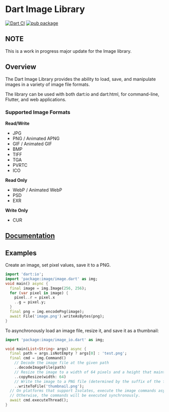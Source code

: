 # Dart Image Library
[![Dart CI](https://github.com/brendan-duncan/image/actions/workflows/build.yaml/badge.svg?branch=4.0)](https://github.com/brendan-duncan/image/actions/workflows/build.yaml)
[![pub package](https://img.shields.io/pub/v/image.svg)](https://pub.dev/packages/image)

## NOTE
This is a work in progress major update for the Image library.

## Overview

The Dart Image Library provides the ability to load, save, and manipulate images
in a variety of image file formats.

The library can be used with both dart:io and dart:html, for command-line, Flutter, and
web applications.

### Supported Image Formats

**Read/Write**

- JPG
- PNG / Animated APNG
- GIF / Animated GIF
- BMP
- TIFF
- TGA
- PVRTC
- ICO

**Read Only**

- WebP / Animated WebP
- PSD
- EXR

**Write Only**

- CUR

## [Documentation](doc/README.md)

## Examples

Create an image, set pixel values, save it to a PNG.
```dart
import 'dart:io';
import 'package:image/image.dart' as img;
void main() async {
  final image = img.Image(256, 256);
  for (var pixel in image) {
    pixel..r = pixel.x
    ..g = pixel.y;
  }
  final png = img.encodePng(image);
  await File('image.png').writeAsBytes(png);
}
```

To asynchronously load an image file, resize it, and save it as a thumbnail: 
```dart
import 'package:image/image_io.dart' as img;

void main(List<String> args) async {
  final path = args.isNotEmpty ? args[0] : 'test.png';
  final cmd = img.Command()
    // Decode the image file at the given path
    ..decodeImageFile(path)
    // Resize the image to a width of 64 pixels and a height that maintains the aspect ratio of the original. 
    ..copyResize(width: 64)
    // Write the image to a PNG file (determined by the suffix of the file path). 
    ..writeToFile('thumbnail.png');
  // On platforms that support Isolates, execute the image commands asynchronously on an isolate thread.
  // Otherwise, the commands will be executed synchronously.
  await cmd.executeThread();
}
```
